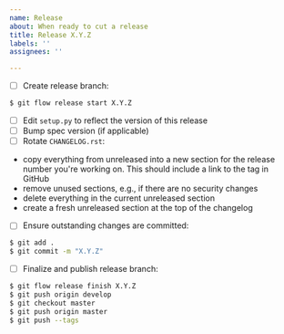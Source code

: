 ```yaml
---
name: Release
about: When ready to cut a release
title: Release X.Y.Z
labels: ''
assignees: ''

---
```


- [ ] Create release branch:
```bash
$ git flow release start X.Y.Z
```
- [ ] Edit `setup.py` to reflect the version of this release
- [ ] Bump spec version (if applicable)
- [ ] Rotate `CHANGELOG.rst`:
* copy everything from unreleased into a new section for the release number you're working on. This should include a link to the tag in GitHub
* remove unused sections, e.g., if there are no security changes
* delete everything in the current unreleased section
* create a fresh unreleased section at the top of the changelog
- [ ] Ensure outstanding changes are committed:
```bash
$ git add .
$ git commit -m "X.Y.Z"
```
- [ ] Finalize and publish release branch:
```bash
$ git flow release finish X.Y.Z
$ git push origin develop
$ git checkout master
$ git push origin master
$ git push --tags
```
